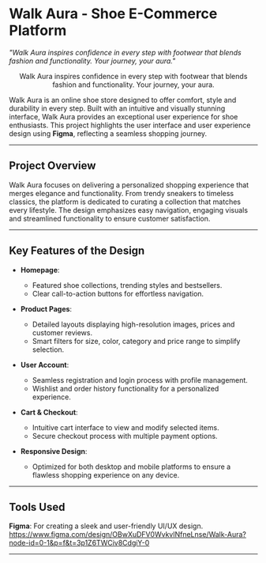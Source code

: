 # Walk Aura - Shoe E-Commerce Platform  


_"Walk Aura inspires confidence in every step with footwear that blends fashion and functionality. Your journey, your aura."_

<p align="center">Walk Aura inspires confidence in every step with footwear that blends fashion and functionality. Your journey, your aura.</p>



Walk Aura is an online shoe store designed to offer comfort, style and durability in every step. Built with an intuitive and visually stunning interface, Walk Aura provides an exceptional user experience for shoe enthusiasts. This project highlights the user interface and user experience design using **Figma**, reflecting a seamless shopping journey.

---

## Project Overview  

Walk Aura focuses on delivering a personalized shopping experience that merges elegance and functionality. From trendy sneakers to timeless classics, the platform is dedicated to curating a collection that matches every lifestyle. The design emphasizes easy navigation, engaging visuals and streamlined functionality to ensure customer satisfaction.

---

## Key Features of the Design  

- **Homepage**:  
   - Featured shoe collections, trending styles and bestsellers.  
   - Clear call-to-action buttons for effortless navigation.  

- **Product Pages**:  
   - Detailed layouts displaying high-resolution images, prices and customer reviews.  
   - Smart filters for size, color, category and price range to simplify selection.  

- **User Account**:  
   - Seamless registration and login process with profile management.  
   - Wishlist and order history functionality for a personalized experience.  

- **Cart & Checkout**:  
   - Intuitive cart interface to view and modify selected items.  
   - Secure checkout process with multiple payment options.  

- **Responsive Design**:  
   - Optimized for both desktop and mobile platforms to ensure a flawless shopping experience on any device.  

---

## Tools Used  

**Figma**: For creating a sleek and user-friendly UI/UX design.
https://www.figma.com/design/OBwXuDFV0WvkvlNfneLnse/Walk-Aura?node-id=0-1&p=f&t=3p1Z6TWCiv8CdgiY-0

---





